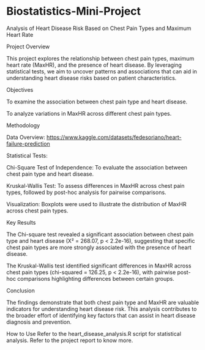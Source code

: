 # Biostatistics-Mini-Project
Analysis of Heart Disease Risk Based on Chest Pain Types and Maximum Heart Rate

Project Overview

This project explores the relationship between chest pain types, maximum heart rate (MaxHR), and the presence of heart disease. By leveraging statistical tests, we aim to uncover patterns and associations that can aid in understanding heart disease risks based on patient characteristics.

Objectives

To examine the association between chest pain type and heart disease.

To analyze variations in MaxHR across different chest pain types.

Methodology

Data Overview: https://www.kaggle.com/datasets/fedesoriano/heart-failure-prediction

Statistical Tests:

Chi-Square Test of Independence: To evaluate the association between chest pain type and heart disease.

Kruskal-Wallis Test: To assess differences in MaxHR across chest pain types, followed by post-hoc analysis for pairwise comparisons.

Visualization: Boxplots were used to illustrate the distribution of MaxHR across chest pain types.

Key Results

The Chi-square test revealed a significant association between chest pain type and heart disease (X² = 268.07, p < 2.2e-16), suggesting that specific chest pain types are more strongly associated with the presence of heart disease.

The Kruskal-Wallis test identified significant differences in MaxHR across chest pain types (chi-squared = 126.25, p < 2.2e-16), with pairwise post-hoc comparisons highlighting differences between certain groups.

Conclusion

The findings demonstrate that both chest pain type and MaxHR are valuable indicators for understanding heart disease risk. This analysis contributes to the broader effort of identifying key factors that can assist in heart disease diagnosis and prevention.

How to Use
Refer to the heart_disease_analysis.R script for statistical analysis.
Refer to the project report to know more.
